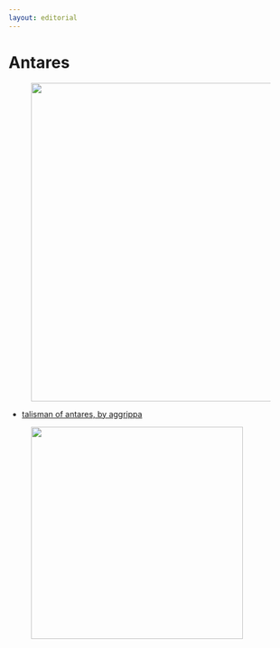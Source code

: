 ```yaml
---
layout: editorial
---
```


# Antares

<figure><img src="../../../../../../../.gitbook/assets/pexels-btgl-♡-18482300.jpg" alt="" width="563"><figcaption></figcaption></figure>

* [talisman of antares, by aggrippa](https://orphicastrology.com/fixedstars/antares)

<figure><img src="../../../../../../../.gitbook/assets/Screenshot 2024-12-01 at 4.54.18 PM.png" alt="" width="375"><figcaption></figcaption></figure>
